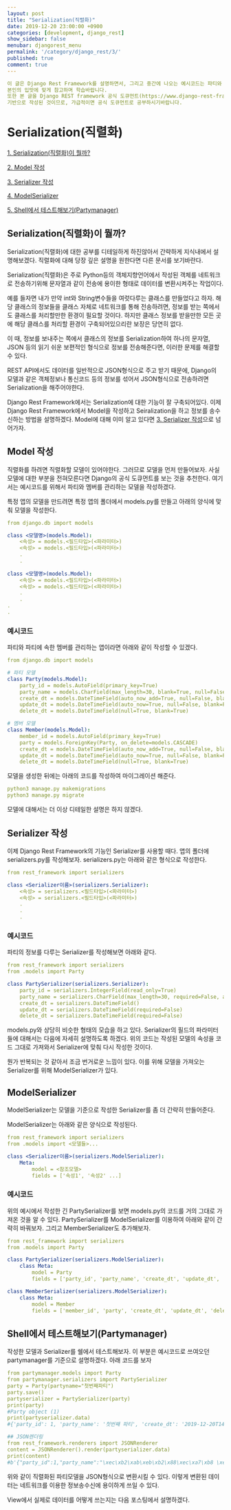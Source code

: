 ```yaml
---
layout: post
title: "Serialization(직렬화)"
date: 2019-12-20 23:00:00 +0900
categories: [development, django_rest]
show_sidebar: false
menubar: djangorest_menu
permalink: '/category/django_rest/3/'
published: true
comment: true
---
```


```yml
이 글은 Django Rest Framework를 설명하면서, 그리고 중간에 나오는 예시코드는 파티와 멤버를 관리하는 서비스로 작성될 것입니다.
본인의 입맛에 맞게 참고하며 학습바랍니다.
또한 본 글을 Django REST framework 공식 도큐먼트(https://www.django-rest-framework.org/)를
기반으로 작성된 것이므로, 가급적이면 공식 도큐먼트로 공부하시기바랍니다.
```

# Serialization(직렬화)

[1. Serialization(직렬화)이 뭘까?](#serialization직렬화이-뭘까)

[2. Model 작성](#model-작성)

[3. Serializer 작성](#serializer-작성)

[4. ModelSerializer](#modelserializer)

[5. Shell에서 테스트해보기(Partymanager)](#shell에서-테스트해보기partymanager)


## Serialization(직렬화)이 뭘까?

Serialization(직렬화)에 대한 공부를 디테일하게 하진않아서 간략하게 지식내에서 설명해보겠다. 직렬화에 대해 당장 깊은 설명을 원한다면 다른 문서를 보기바란다.

Serialization(직렬화)은 주로 Python등의 객체지향언어에서 작성된 
객체를 네트워크로 전송하기위해 문자열과 같이 전송에 용이한 형태로 데이터를 변환시켜주는 작업이다.

예를 들자면 내가 만약 int와 String변수들을 여럿다루는 클래스를 만들었다고 하자.
해당 클래스의 정보들을 클래스 자체로 네트워크를 통해 전송하려면, 정보를 받는 쪽에서도 클래스를 처리할만한 환경이 필요할 것이다.
하지만 클래스 정보를 받을만한 모든 곳에 해당 클래스를 처리할 환경이 구축되어있으리란 보장은 당연히 없다.

이 때, 정보를 보내주는 쪽에서 클래스의 정보를 Serialization하여 하나의 문자열, JSON 등의 읽기 쉬운 보편적인 형식으로 정보를 전송해준다면, 이러한 문제를 해결할 수 있다.

REST API에서도 데이터를 일반적으로 JSON형식으로 주고 받기 때문에, 
Django의 모델과 같은 객체정보나 통신코드 등의 정보를 섞어서 JSON형식으로 전송하려면 Serialization을 해주어야한다.

Django Rest Framework에서는 Serialization에 대한 기능이 잘 구축되어있다. 
이제 Django Rest Framework에서 Model을 작성하고 Seiralization을 하고 정보를 송수신하는 방법을 설명하겠다.
Model에 대해 이미 알고 있다면 [3. Serializer 작성](##Serializer-작성)으로 넘어가자.


## Model 작성

직렬화를 하려면 직렬화할 모델이 있어야한다. 그러므로 모델을 먼저 만들어보자.
사실 모델에 대한 부분을 전혀모른다면 Django의 공식 도큐먼트를 보는 것을 추천한다.
여기서는 예시코드를 위해서 파티와 멤버를 관리하는 모델을 작성하겠다.

특정 앱의 모델을 만드려면 특정 앱의 폴더에서 models.py를 만들고 아래의 양식에 맞춰 모델을 작성한다.

```yml
from django.db import models

class <모델명>(models.Model):
    <속성> = models.<필드타입>(<파라미터>)
    <속성> = models.<필드타입>(<파라미터>)
    .
    .
    
class <모델명>(models.Model):
    <속성> = models.<필드타입>(<파라미터>)
    <속성> = models.<필드타입>(<파라미터>)
    .
    .
.
.
```

### 예시코드
파티와 파티에 속한 멤버를 관리하는 앱이라면 아래와 같이 작성할 수 있겠다.

```yml
from django.db import models

# 파티 모델
class Party(models.Model):
    party_id = models.AutoField(primary_key=True)
    party_name = models.CharField(max_length=30, blank=True, null=False)
    create_dt = models.DateTimeField(auto_now_add=True, null=False, blank=False)
    update_dt = models.DateTimeField(auto_now=True, null=False, blank=False)
    delete_dt = models.DateTimeField(null=True, blank=True)

# 멤버 모델
class Member(models.Model):
    member_id = models.AutoField(primary_key=True)
    party = models.ForeignKey(Party, on_delete=models.CASCADE)
    create_dt = models.DateTimeField(auto_now_add=True, null=False, blank=False)
    update_dt = models.DateTimeField(auto_now=True, null=False, blank=False)
    delete_dt = models.DateTimeField(null=True, blank=True)
```

모델을 생성한 뒤에는 아래의 코드를 작성하여 마이그레이션 해준다.
```yml
python3 manage.py makemigrations
python3 manage.py migrate
```
모델에 대해서는 더 이상 디테일한 설명은 하지 않겠다.

## Serializer 작성

이제 Django Rest Framework의 기능인 Serializer를 사용할 때다. 앱의 폴더에 serializers.py를 작성해보자.
serializers.py는 아래와 같은 형식으로 작성한다.
```yml
from rest_framework import serializers

class <Serializer이름>(serializers.Serializer):
    <속성> = serializers.<필드타입>(<파라미터>)
    <속성> = serializers.<필드타입>(<파라미터>)
    .
    .
    .
```

### 예시코드

파티의 정보를 다루는 Serializer를 작성해보면 아래와 같다.
```yml
from rest_framework import serializers
from .models import Party

class PartySerializer(serializers.Serializer):
    party_id = serializers.IntegerField(read_only=True)
    party_name = serializers.CharField(max_length=30, required=False, allow_blank=True)
    create_dt = serializers.DateTimeField()
    update_dt = serializers.DateTimeField(required=False)
    delete_dt = serializers.DateTimeField(required=False)
```

models.py와 상당히 비슷한 형태의 모습을 하고 있다.
Serializer의 필드의 파라미터들에 대해서는 다음에 자세히 설명하도록 하겠다.
위의 코드는 작성된 모델의 속성을 코드 그대로 가져와서 Serializer에 맞춰 다시 작성한 것이다.

뭔가 반복되는 것 같아서 조금 번거로운 느낌이 있다. 이를 위해 모델을 가져오는 Serializer를 위해 ModelSerializer가 있다.

## ModelSerializer

ModelSerializer는 모델을 기준으로 작성한 Serializer를 좀 더 간략히 만들어준다.

ModelSerializer는 아래와 같은 양식으로 작성된다.

```yml
from rest_framework import serializers
from .models import <모델들>...

class <Serializer이름>(serializers.ModelSerializer):
    Meta:
        model = <참조모델>
        fields = ['속성1', '속성2' ...]
```

### 예시코드

위의 예시에서 작성한 긴 PartySerializer를 보면 models.py의 코드를 거의 그대로 가져온 것을 알 수 있다. PartySerializer를 ModelSerializer를 이용하여 아래와 같이 간략히 바꿔보자.
그리고 MemberSerializer도 추가해보자.

```yml
from rest_framework import serializers
from .models import Party

class PartySerializer(serializers.ModelSerializer):
    class Meta:
        model = Party
        fields = ['party_id', 'party_name', 'create_dt', 'update_dt', 'delete_dt']

class MemberSerializer(serializers.ModelSerializer):
    class Meta:
        model = Member
        fields = ['member_id', 'party', 'create_dt', 'update_dt', 'delete_dt']
```

## Shell에서 테스트해보기(Partymanager)

작성한 모델과 Serializer를 쉘에서 테스트해보자.
이 부분은 예시코드로 쓰여오던 partymanager를 기준으로 설명하겠다.
아래 코드를 보자

```yml
from partymanager.models import Party
from partymanager.serializers import PartySerializer
party = Party(partyname="첫번째파티")
party.save()
partyserializer = PartySerializer(party)
print(party)
#Party object (1)
print(partyserializer.data)
#{'party_id': 1, 'party_name': '첫번째 파티', 'create_dt': '2019-12-20T14:01:03.047368Z', 'update_dt': '2019-12-20T14:01:03.047402Z', 'delete_dt': None}

## JSON렌더링
from rest_framework.renderers import JSONRenderer
content = JSONRenderer().render(partyserializer.data)
print(content)
#b'{"party_id":1,"party_name":"\xec\xb2\xab\xeb\xb2\x88\xec\xa7\xb8 \xed\x8c\x8c\xed\x8b\xb0","create_dt":"2019-12-20T14:01:03.047368Z","update_dt":"2019-12-20T14:01:03.047402Z","delete_dt":null}'
```
위와 같이 직렬화된 파티모델을 JSON형식으로 변환시킬 수 있다.
이렇게 변환된 데이터는 네트워크를 이용한 정보송수신에 용이하게 쓰일 수 있다.

View에서 실제로 데이터를 어떻게 쓰는지는 다음 포스팅에서 설명하겠다.
